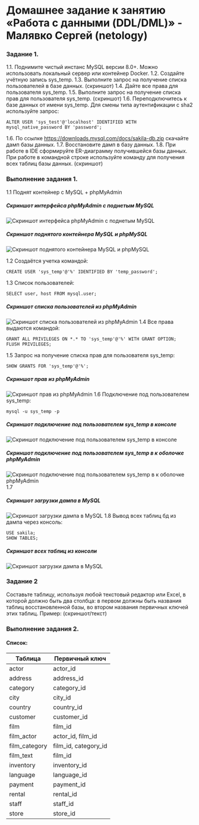 # Домашнее задание к занятию «Работа с данными (DDL/DML)» - Малявко Сергей (netology)

### Задание 1.

1.1. Поднимите чистый инстанс MySQL версии 8.0+. Можно использовать локальный сервер или контейнер Docker.
1.2. Создайте учётную запись sys_temp.
1.3. Выполните запрос на получение списка пользователей в базе данных. (скриншот)
1.4. Дайте все права для пользователя sys_temp.
1.5. Выполните запрос на получение списка прав для пользователя sys_temp. (скриншот)
1.6. Переподключитесь к базе данных от имени sys_temp.
Для смены типа аутентификации с sha2 используйте запрос:
```
ALTER USER 'sys_test'@'localhost' IDENTIFIED WITH mysql_native_password BY 'password';
```
1.6. По ссылке https://downloads.mysql.com/docs/sakila-db.zip скачайте дамп базы данных.
1.7. Восстановите дамп в базу данных.
1.8. При работе в IDE сформируйте ER-диаграмму получившейся базы данных. При работе в командной строке используйте команду для получения всех таблиц базы данных. (скриншот)

### Выполнение задания 1.

1.1 Поднят контейнер c MySQL + phpMyAdmin
##### Скриншот интерфейса phpMyAdmin с поднетым MySQL
![Скриншот интерфейса phpMyAdmin с поднетым MySQL](images/MySQL-1.png)
##### Скриншот поднятого контейнера MySQL и phpMySQL
![Скриншот поднятого контейнера MySQL и phpMySQL](images/MySQL-1_2.png)

1.2 Создаётся учетка командой:
```
CREATE USER 'sys_temp'@'%' IDENTIFIED BY 'temp_password';
```
1.3 Список пользователей:
```
SELECT user, host FROM mysql.user;
```
##### Скриншот списка пользователей из phpMyAdmin
![Скриншот списка пользователей из phpMyAdmin](images/MySQL-3.png)
1.4 Все права выдаются командой:
```
GRANT ALL PRIVILEGES ON *.* TO 'sys_temp'@'%' WITH GRANT OPTION;
FLUSH PRIVILEGES;
```
1.5 Запрос на получение списка прав для пользователя sys_temp:
```
SHOW GRANTS FOR 'sys_temp'@'%';
```
##### Скриншот прав из phpMyAdmin
![Скриншот прав из phpMyAdmin](images/MySQL-4.png)
1.6 Подключение под пользователем sys_temp:
```
mysql -u sys_temp -p 
```
##### Скриншот подключение под пользователем sys_temp в консоле
![Скриншот подключение под пользователем sys_temp в консоле](images/MySQL-5_2.png)
##### Скриншот подключение под пользователем sys_temp в к оболочке phpMyAdmin
![Скриншот подключение под пользователем sys_temp в к оболочке phpMyAdmin](images/MySQL-5.png)
1.7 
##### Скриншот загрузки дампа в MySQL
![Скриншот загрузки дампа в MySQL](images/MySQL-2.png)
1.8 Вывод всех таблиц бд из дампа через консоль:
```
USE sakila; 
SHOW TABLES;
```
##### Скриншот всех таблиц из консоли
![Скриншот загрузки дампа в MySQL](images/MySQL-6.png)

### Задание 2
Составьте таблицу, используя любой текстовый редактор или Excel, в которой должно быть два столбца: в первом должны быть названия таблиц восстановленной базы, во втором названия первичных ключей этих таблиц. Пример: (скриншот/текст)

### Выполнение задания 2.

#### Список:
| Таблица                      | Первичный ключ   |
|------------------------------|------------------|
| actor                        | actor_id         |
| address                      | address_id       |
| category                     | category_id      |
| city                         | city_id          |
| country                      | country_id       |
| customer                     | customer_id      |
| film                         | film_id          |
| film_actor                   | actor_id, film_id|
| film_category                | film_id, category_id|
| film_text                    | film_id          |
| inventory                    | inventory_id     |
| language                     | language_id      |
| payment                      | payment_id       |
| rental                       | rental_id        |
| staff                        | staff_id         |
| store                        | store_id         |
